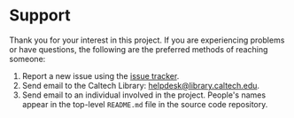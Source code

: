 Support
=======

Thank you for your interest in this project.  If you are experiencing problems or have questions, the following are the preferred methods of reaching someone:

1. Report a new issue using the [issue tracker](https://github.com/caltechlibrary/py-cli-template/issues).
2. Send email to the Caltech Library: [helpdesk@library.caltech.edu](mailto:helpdesk@library.caltech.edu).
3. Send email to an individual involved in the project. People's names appear in the top-level `README.md` file in the source code repository.
